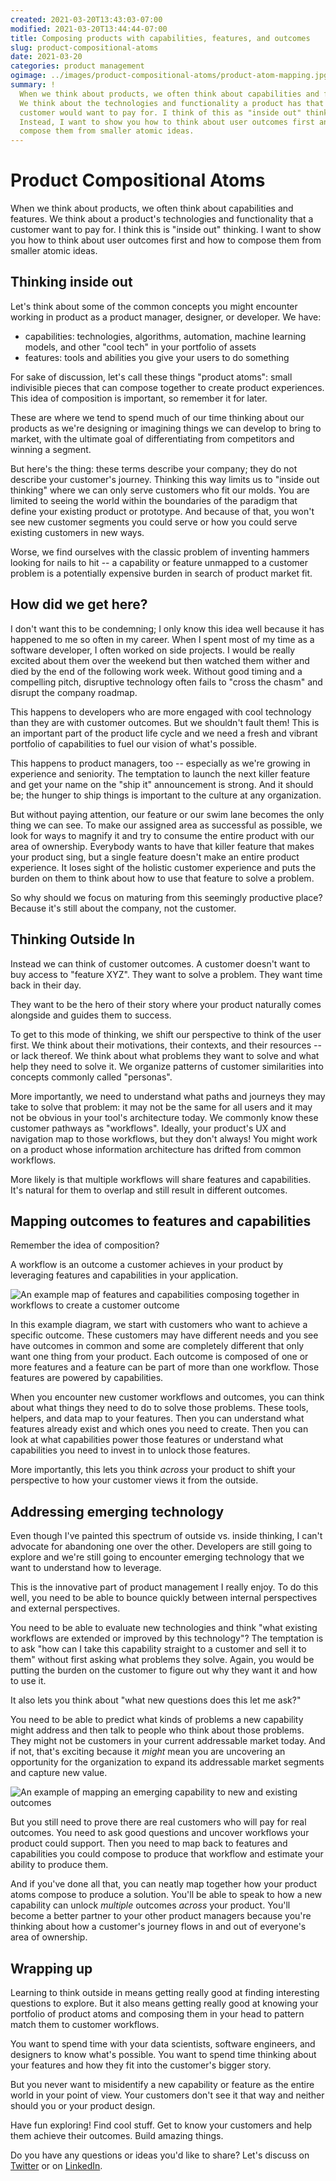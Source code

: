 ```yaml
---
created: 2021-03-20T13:43:03-07:00
modified: 2021-03-20T13:44:44-07:00
title: Composing products with capabilities, features, and outcomes
slug: product-compositional-atoms
date: 2021-03-20
categories: product management
ogimage: ../images/product-compositional-atoms/product-atom-mapping.jpg
summary: !
  When we think about products, we often think about capabilities and features.
  We think about the technologies and functionality a product has that a
  customer would want to pay for. I think of this as "inside out" thinking.
  Instead, I want to show you how to think about user outcomes first and how to
  compose them from smaller atomic ideas.
---
```


# Product Compositional Atoms

When we think about products, we often think about capabilities and features. We
think about a product's technologies and functionality that a customer
want to pay for. I think this is "inside out" thinking. I want to show you how
to think about user outcomes first and how to compose them from smaller atomic
ideas.

## Thinking inside out

Let's think about some of the common concepts you might encounter working in
product as a product manager, designer, or developer. We have:

- capabilities: technologies, algorithms, automation, machine learning models,
  and other "cool tech" in your portfolio of assets
- features: tools and abilities you give your users to do something

For sake of discussion, let's call these things "product atoms": small
indivisible pieces that can compose together to create product experiences. This
idea of composition is important, so remember it for later.

These are where we tend to spend much of our time thinking about our products as
we're designing or imagining things we can develop to bring to market, with the
ultimate goal of differentiating from competitors and winning a segment.

But here's the thing: these terms describe your company; they do not describe
your customer's journey. Thinking this way limits us to "inside out thinking"
where we can only serve customers who fit our molds. You are limited to seeing
the world within the boundaries of the paradigm that define your existing
product or prototype. And because of that, you won't see new customer segments
you could serve or how you could serve existing customers in new ways.

Worse, we find ourselves with the classic problem of inventing hammers looking
for nails to hit -- a capability or feature unmapped to a customer problem is a
potentially expensive burden in search of product market fit.

## How did we get here?

I don't want this to be condemning; I only know this idea well because it has
happened to me so often in my career. When I spent most of my time as a software
developer, I often worked on side projects. I would be really excited about them
over the weekend but then watched them wither and died by the end of the
following work week. Without good timing and a compelling pitch, disruptive
technology often fails to "cross the chasm" and disrupt the company roadmap.

This happens to developers who are more engaged with cool technology than they
are with customer outcomes. But we shouldn't fault them! This is an important
part of the product life cycle and we need a fresh and vibrant portfolio of
capabilities to fuel our vision of what's possible.

This happens to product managers, too -- especially as we're growing in
experience and seniority. The temptation to launch the next killer feature and
get your name on the "ship it" announcement is strong. And it should be; the
hunger to ship things is important to the culture at any organization.

But without paying attention, our feature or our swim lane becomes the only
thing we can see. To make our assigned area as successful as possible, we look
for ways to magnify it and try to consume the entire product with our area of
ownership. Everybody wants to have that killer feature that makes your product
sing, but a single feature doesn't make an entire product experience. It loses
sight of the holistic customer experience and puts the burden on them to think
about how to use that feature to solve a problem.

So why should we focus on maturing from this seemingly productive place? Because
it's still about the company, not the customer.

## Thinking Outside In

Instead we can think of customer outcomes. A customer doesn't want to buy access to
"feature XYZ". They want to solve a problem. They want time back in their day.

They want to be the hero of their story where your product naturally comes
alongside and guides them to success.

To get to this mode of thinking, we shift our perspective to think of the user
first. We think about their motivations, their contexts, and their resources --
or lack thereof. We think about what problems they want to solve and what help
they need to solve it. We organize patterns of customer similarities into
concepts commonly called "personas".

More importantly, we need to understand what paths and journeys they may take to
solve that problem: it may not be the same for all users and it may not be
obvious in your tool's architecture today. We commonly know these customer
pathways as "workflows". Ideally, your product's UX and navigation map to those
workflows, but they don't always! You might work on a product whose information
architecture has drifted from common workflows.

More likely is that multiple workflows will share features and capabilities.
It's natural for them to overlap and still result in different outcomes.

## Mapping outcomes to features and capabilities

Remember the idea of composition?

A workflow is an outcome a customer achieves in your product by leveraging
features and capabilities in your application.

![An example map of features and capabilities composing together in workflows to
create a customer
outcome](../images/product-compositional-atoms/product-atom-mapping.jpg)

In this example diagram, we start with customers who want to achieve a specific
outcome. These customers may have different needs and you see have outcomes in
common and some are completely different that only want one thing from your
product. Each outcome is composed of one or more features and a feature can be
part of more than one workflow. Those features are powered by capabilities.

When you encounter new customer workflows and outcomes, you can think about what
things they need to do to solve those problems. These tools, helpers, and data
map to your features. Then you can understand what features already exist and
which ones you need to create. Then you can look at what capabilities power
those features or understand what capabilities you need to invest in to unlock
those features.

More importantly, this lets you think _across_ your product to shift your
perspective to how your customer views it from the outside.

## Addressing emerging technology

Even though I've painted this spectrum of outside vs. inside thinking, I can't
advocate for abandoning one over the other. Developers are still going to
explore and we're still going to encounter emerging technology that we want to
understand how to leverage.

This is the innovative part of product management I really enjoy. To do this
well, you need to be able to bounce quickly between internal perspectives and
external perspectives.

You need to be able to evaluate new technologies and think "what existing
workflows are extended or improved by this technology"? The temptation is to ask
"how can I take this capability straight to a customer and sell it to them"
without first asking what problems they solve. Again, you would be putting the
burden on the customer to figure out why they want it and how to use it.

It also lets you think about "what new questions does this let me ask?"

You need to be able to predict what kinds of problems a new capability might
address and then talk to people who think about those problems. They might not
be customers in your current addressable market today. And if not, that's
exciting because it _might_ mean you are uncovering an opportunity for the
organization to expand its addressable market segments and capture new value.

![An example of mapping an emerging capability to new and existing
outcomes](../images/product-compositional-atoms/mapping-emerging-capabilities.jpg)

But you still need to prove there are real customers who will pay for real
outcomes. You need to ask good questions and uncover workflows your product
could support. Then you need to map back to features and capabilities you could
compose to produce that workflow and estimate your ability to produce them.

And if you've done all that, you can neatly map together how your product atoms
compose to produce a solution. You'll be able to speak to how a new capability
can unlock _multiple_ outcomes _across_ your product. You'll become a better
partner to your other product managers because you're thinking about how a
customer's journey flows in and out of everyone's area of ownership.

## Wrapping up

Learning to think outside in means getting really good at finding interesting
questions to explore. But it also means getting really good at knowing your
portfolio of product atoms and composing them in your head to pattern match them
to customer workflows.

You want to spend time with your data scientists, software engineers, and
designers to know what's possible. You want to spend time thinking about your
features and how they fit into the customer's bigger story.

But you never want to misidentify a new capability or feature as the entire
world in your point of view. Your customers don't see it that way and neither
should you or your product design.

Have fun exploring! Find cool stuff. Get to know your customers and help them
achieve their outcomes. Build amazing things.

Do you have any questions or ideas you'd like to share? Let's discuss on
[Twitter](https://twitter.com/TheDahv/status/1373425874289135618) or on
[LinkedIn](https://www.linkedin.com/posts/daviddpierce_composing-products-with-capabilities-features-activity-6779191550346952704-ANeY).

